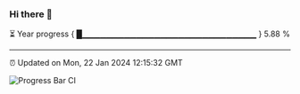 ### Hi there 👋

⏳ Year progress { █▁▁▁▁▁▁▁▁▁▁▁▁▁▁▁▁▁▁▁▁▁▁▁▁▁▁▁▁▁ } 5.88 %

---

⏰ Updated on Mon, 22 Jan 2024 12:15:32 GMT

![Progress Bar CI](https://github.com/Shyam-Makwana/GitHub-Actions-Demo/workflows/Progress%20Bar%20CI/badge.svg)
